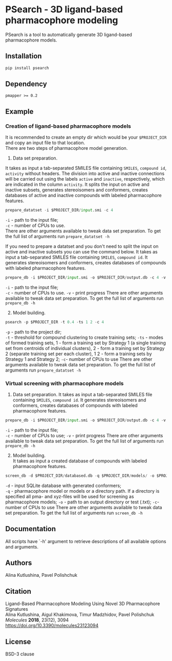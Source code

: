# PSearch - 3D ligand-based pharmacophore modeling

PSearch is a tool to automatically generate 3D ligand-based pharmacophore models.

## Installation

```bash
pip install psearch
```

## Dependency

`pmapper >= 0.2`  

## Example

### Creation of ligand-based pharmacophore models
It is recommended to create an empty dir which would be your `$PROJECT_DIR` and copy an input file to that location.  
There are two steps of pharmacophore model generation.  

1. Data set preparation. 

It takes as input a tab-separated SMILES file containing `SMILES`, `compound id`, `activity` without headers. The division into active and inactive connections will be carried out using the labels `active` and `inactive`, respectively, which are indicated in the column `activity`. It splits the input on active and inactive subsets, generates stereoisomers and conformers, creates databases of active and inactive compounds with labeled pharmacophore features.

```python
prepare_datatset -i $PROJECT_DIR/input.smi -c 4
```
`-i` - path to the input file;  
`-c` - number of CPUs to use.  
There are other arguments available to tweak data set preparation. To get the full list of arguments run `prepare_datatset -h`  

If you need to prepare a datatset and you don't need to split the input on active and inactive subsets you can use the command below. 
It takes as input a tab-separated SMILES file containing `SMILES`, `compound id`. It generates stereoisomers and conformers, creates databases of compounds with labeled pharmacophore features. 

```python
prepare_db -i $PROJECT_DIR/input.smi -o $PROJECT_DIR/output.db -c 4 -v
```
`-i` - path to the input file;  
`-c` - number of CPUs to use. 
`-v` - print progress 
There are other arguments available to tweak data set preparation. To get the full list of arguments run `prepare_db -h`  


2. Model building.  

```python
psearch -p $PROJECT_DIR -t 0.4 -ts 1 2 -c 4
```
`-p` - path to the project dir;  
`-t` - threshold for compound clustering to create training sets;
`-ts` - modes of formed training sets, 1 - form a training set by Strategy 1 (a single training set from centroids of individual clusters), 2 - form a training set by Strategy 2 (separate training set per each cluster), 1 2 - form a training sets by Strategy 1 and Strategy 2;
`-c`- number of CPUs to use
There are other arguments available to tweak data set preparation. To get the full list of arguments run `prepare_datatset -h`  

### Virtual screening with pharmacophore models 

1. Data set preparation. 
It takes as input a tab-separated SMILES file containing `SMILES`, `compound id`. It generates stereoisomers and conformers, creates databases of compounds with labeled pharmacophore features.

```python
prepare_db -i $PROJECT_DIR/input.smi -o $PROJECT_DIR/output.db -c 4 -v
```
`-i` - path to the input file;  
`-c` - number of CPUs to use;
`-v` - print progress 
There are other arguments available to tweak data set preparation. To get the full list of arguments run `prepare_db -h`  

2. Model building.  
It takes as input a created database of compounds with labeled pharmacophore features.

```python
screen_db -d $PROJECT_DIR/databased.db -q $PROJECT_DIR/models/ -o $PROJECT_DIR/screen/ -c 4
```
`-d` - input SQLite database with generated conformers;  
`-q` - pharmacophore model or models or a directory path. If a directory is specified all pma- and xyz-files will be used for screening as pharmacophore models;
`-o` - path to an output directory or test (.txt);
`-c`- number of CPUs to use
There are other arguments available to tweak data set preparation. To get the full list of arguments run `screen_db -h`  

## Documentation

All scripts have `-h' argument to retrieve descriptions of all available options and arguments.

## Authors
Alina Kutlushina, Pavel Polishchuk

## Citation
Ligand-Based Pharmacophore Modeling Using Novel 3D Pharmacophore Signatures  
Alina Kutlushina, Aigul Khakimova, Timur Madzhidov, Pavel Polishchuk  
*Molecules* **2018**, 23(12), 3094  
https://doi.org/10.3390/molecules23123094

## License
BSD-3 clause

